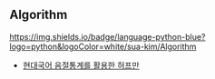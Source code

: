 ## Algorithm

https://img.shields.io/badge/language-python-blue?logo=python&logoColor=white/sua-kim/Algorithm


- [현대국어 음절통계를 활용한 허프만 ](URL "URL 제목")
